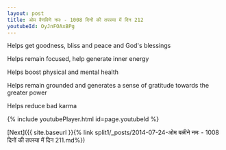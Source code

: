 ```yaml
---
layout: post
title: ओम वैणविणे नमः - 1008 दिनों की तपस्या में दिन 212
youtubeId: OyJnFOAxBPg
---
```

 
 
Helps get goodness, bliss and peace and God's blessings
 
Helps remain focused, help generate inner energy 
 
Helps boost physical and mental health 
 
Helps remain grounded and generates a sense of gratitude towards the greater power 
 
Helps reduce bad karma
 
 
 
 


{% include youtubePlayer.html id=page.youtubeId %}
 
[Next]({{ site.baseurl }}{% link  split1/_posts/2014-07-24-ओम बळीने नमः - 1008 दिनों की तपस्या में दिन 211.md%})
 

